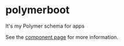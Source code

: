 polymerboot
============
It's my Polymer schema for apps

See the [component page](http://frkr.github.io/polymerboot/) for more information.
